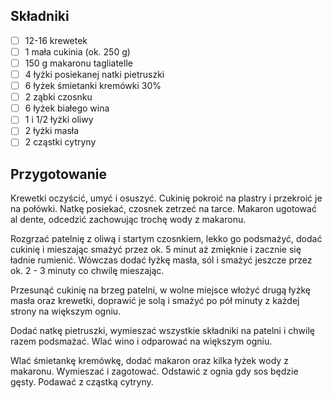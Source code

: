 ## Składniki

- [ ] 12-16 krewetek
- [ ] 1 mała cukinia (ok. 250 g)
- [ ] 150 g makaronu tagliatelle
- [ ] 4 łyżki posiekanej natki pietruszki
- [ ] 6 łyżek śmietanki kremówki 30%
- [ ] 2 ząbki czosnku
- [ ] 6 łyżek białego wina
- [ ] 1 i 1/2 łyżki oliwy
- [ ] 2 łyżki masła
- [ ] 2 cząstki cytryny

## Przygotowanie

Krewetki oczyścić, umyć i osuszyć. Cukinię pokroić na plastry i przekroić je na połówki. Natkę posiekać, czosnek zetrzeć na tarce. Makaron ugotować al dente, odcedzić zachowując trochę wody z makaronu.

Rozgrzać patelnię z oliwą i startym czosnkiem, lekko go podsmażyć, dodać cukinię i mieszając smażyć przez ok. 5 minut aż zmięknie i zacznie się ładnie rumienić. Wówczas dodać łyżkę masła, sól i smażyć jeszcze przez ok. 2 - 3 minuty co chwilę mieszając.

Przesunąć cukinię na brzeg patelni, w wolne miejsce włożyć drugą łyżkę masła oraz krewetki, doprawić je solą i smażyć po pół minuty z każdej strony na większym ogniu.

Dodać natkę pietruszki, wymieszać wszystkie składniki na patelni i chwilę razem podsmażać. Wlać wino i odparować na większym ogniu.

Wlać śmietankę kremówkę, dodać makaron oraz kilka łyżek wody z makaronu. Wymieszać i zagotować. Odstawić z ognia gdy sos będzie gęsty. Podawać z cząstką cytryny.
